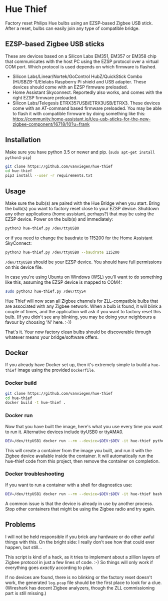 # Hue Thief

Factory reset Philips Hue bulbs using an EZSP-based Zigbee USB stick. After a reset, bulbs can easily join any type of compatible bridge.


## EZSP-based Zigbee USB sticks

These are devices based on a Silicon Labs EM351, EM357 or EM358 chip that communicates with the host PC using the EZSP protocol over a virtual COM port. Which protocol is used depends on which firmware is flashed.

- Silicon Labs/Linear/Nortek/GoControl HubZ/QuickStick Combo (HUSBZB-1)/Elelabs Raspberry Pi shield and USB adapter. These devices should come with an EZSP firmware preloaded.
- Home Assistant Skyconnect. Reportedly also works, and comes with the right EZSP firmware preloaded.
- Silicon Labs/Telegesis ETRX357USB/ETRX3USB/ETRX3. These devices come with an AT-command based firmware preloaded. You may be able to flash it with compatible firmware by doing something like this: https://community.home-assistant.io/t/eu-usb-sticks-for-the-new-zigbee-component/16718/10?u=frank

## Installation

Make sure you have python 3.5 or newer and pip. (`sudo apt-get install python3-pip`)

```sh
git clone https://github.com/vanviegen/hue-thief
cd hue-thief
pip3 install --user -r requirements.txt
```


## Usage

Make sure the bulb(s) are paired with the Hue Bridge when you start. Bring the bulb(s) you want to factory reset close to your EZSP device. Shutdown any other applications (home assistant, perhaps?) that may be using the EZSP device. Power on the bulb(s) and immediately:

```sh
python3 hue-thief.py /dev/ttyUSB0
```
or if you need to change the baudrate to 115200 for the Home Assistant SkyConnect:
```sh
python3 hue-thief.py /dev/ttyUSB0 --baudrate 115200
```

`/dev/ttyUSB0` should be your EZSP device. You should have full permissions on this device file.

In case you're using Ubuntu on Windows (WSL) you'll want to do something like this, assuming the EZSP device is mapped to COM4:

```sh
sudo python3 hue-thief.py /dev/ttyS4
```

Hue Thief will now scan all Zigbee channels for ZLL-compatible bulbs that are associated with any Zigbee network. When a bulb is found, it will blink a couple of times, and the application will ask if you want to factory reset this bulb. (If you didn't see any blinking, you may be doing your neighbours a favour by choosing 'N' here. :-))

That's it. Your now factory clean bulbs should be discoverable through whatever means your bridge/software offers.

## Docker

If you already have Docker set up, then it's extremely simple to build a `hue-thief` image using the provided `Dockerfile`.

### Docker build

```sh
git clone https://github.com/vanviegen/hue-thief
cd hue-thief
docker build -t hue-thief .
```

### Docker run

Now that you have built the image, here's what you use every time you want to run it. Alternative devices include ttyUSB0 or ttyAMA0.

```sh
DEV=/dev/ttyUSB1 docker run --rm --device=$DEV:$DEV -it hue-thief python hue-thief/hue-thief.py $DEV
```

This will create a container from the image you built, and run it with the Zigbee device available inside the container.
It will automatically run the hue-thief code from this project, then remove the container on completion. 


### Docker troubleshooting

If you want to run a container with a shell for diagnostics use:

```sh
DEV=/dev/ttyUSB1 docker run --rm --device=$DEV:$DEV -it hue-thief bash
```

A common issue is that the device is already in use by another process. Stop other containers that might be using the Zigbee radio and try again. 


## Problems

I will not be held responsible if you brick any hardware or do other awful things with this. On the bright side: I really don't see how that could ever happen, but still...

This script is kind of a hack, as it tries to implement about a zillion layers of Zigbee protocol in just a few lines of code. :-) So things will only work if everything goes *exactly* according to plan.

If no devices are found, there is no blinking or the factory reset doesn't work, the generated `log.pcap` file should be the first place to look for a clue. (Wireshark has decent Zigbee analyzers, though the ZLL commissioning part is still missing.)

